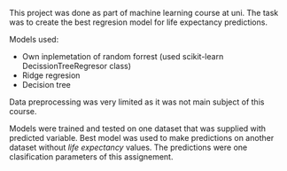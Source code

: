 This project was done as part of machine learning course at uni. The task was to create the best regresion model for life expectancy predictions.

Models used:
- Own inplemetation of random forrest (used scikit-learn DecissionTreeRegresor class)
- Ridge regresion
- Decision tree

Data preprocessing was very limited as it was not main subject of this course.

Models were trained and tested on one dataset that was supplied with predicted variable. Best model was used to make predictions on another dataset without *life expectancy* values. The predictions were one clasification parameters of this assignement. 

